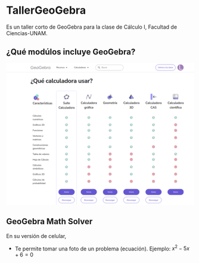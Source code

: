 # TallerGeoGebra
Es un taller corto de GeoGebra para la clase de Cálculo I, Facultad de Ciencias-UNAM.

## ¿Qué modúlos incluye GeoGebra?
![Descripción de la imagen](/imagenes/modulosGeoGebra.png)

## GeoGebra Math Solver 
En su versión de celular, 
- Te permite tomar una foto de un problema (ecuación). Ejemplo: $x^{2} - 5x +6 = 0$
